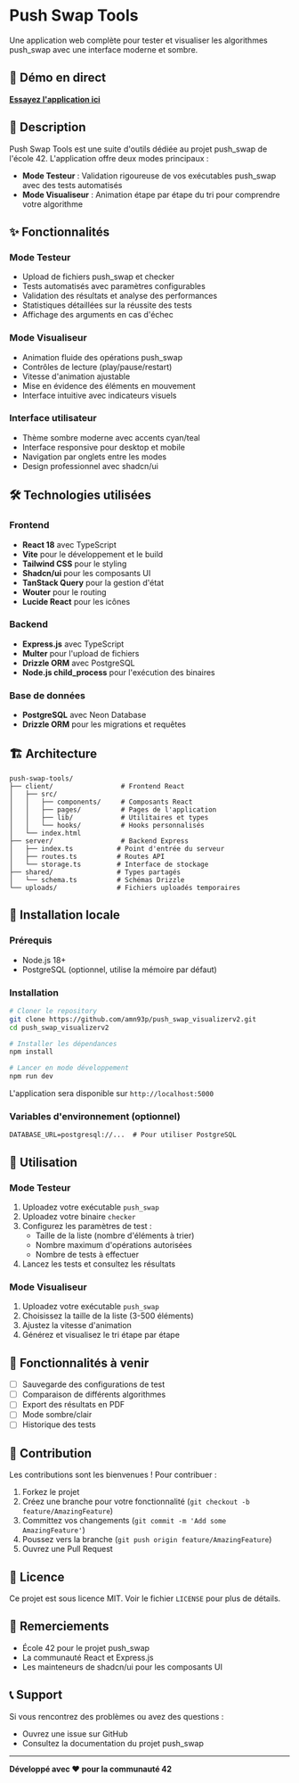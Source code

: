 # Push Swap Tools

Une application web complète pour tester et visualiser les algorithmes push_swap avec une interface moderne et sombre.

## 🚀 Démo en direct

**[Essayez l'application ici](https://push-swap-visualizerv2.onrender.com/)**

## 📖 Description

Push Swap Tools est une suite d'outils dédiée au projet push_swap de l'école 42. L'application offre deux modes principaux :

- **Mode Testeur** : Validation rigoureuse de vos exécutables push_swap avec des tests automatisés
- **Mode Visualiseur** : Animation étape par étape du tri pour comprendre votre algorithme

## ✨ Fonctionnalités

### Mode Testeur
- Upload de fichiers push_swap et checker
- Tests automatisés avec paramètres configurables
- Validation des résultats et analyse des performances
- Statistiques détaillées sur la réussite des tests
- Affichage des arguments en cas d'échec

### Mode Visualiseur
- Animation fluide des opérations push_swap
- Contrôles de lecture (play/pause/restart)
- Vitesse d'animation ajustable
- Mise en évidence des éléments en mouvement
- Interface intuitive avec indicateurs visuels

### Interface utilisateur
- Thème sombre moderne avec accents cyan/teal
- Interface responsive pour desktop et mobile
- Navigation par onglets entre les modes
- Design professionnel avec shadcn/ui

## 🛠️ Technologies utilisées

### Frontend
- **React 18** avec TypeScript
- **Vite** pour le développement et le build
- **Tailwind CSS** pour le styling
- **Shadcn/ui** pour les composants UI
- **TanStack Query** pour la gestion d'état
- **Wouter** pour le routing
- **Lucide React** pour les icônes

### Backend
- **Express.js** avec TypeScript
- **Multer** pour l'upload de fichiers
- **Drizzle ORM** avec PostgreSQL
- **Node.js child_process** pour l'exécution des binaires

### Base de données
- **PostgreSQL** avec Neon Database
- **Drizzle ORM** pour les migrations et requêtes

## 🏗️ Architecture

```
push-swap-tools/
├── client/                 # Frontend React
│   ├── src/
│   │   ├── components/     # Composants React
│   │   ├── pages/          # Pages de l'application
│   │   ├── lib/            # Utilitaires et types
│   │   └── hooks/          # Hooks personnalisés
│   └── index.html
├── server/                 # Backend Express
│   ├── index.ts           # Point d'entrée du serveur
│   ├── routes.ts          # Routes API
│   └── storage.ts         # Interface de stockage
├── shared/                # Types partagés
│   └── schema.ts          # Schémas Drizzle
└── uploads/               # Fichiers uploadés temporaires
```

## 🚀 Installation locale

### Prérequis
- Node.js 18+ 
- PostgreSQL (optionnel, utilise la mémoire par défaut)

### Installation
```bash
# Cloner le repository
git clone https://github.com/amn93p/push_swap_visualizerv2.git
cd push_swap_visualizerv2

# Installer les dépendances
npm install

# Lancer en mode développement
npm run dev
```

L'application sera disponible sur `http://localhost:5000`

### Variables d'environnement (optionnel)
```env
DATABASE_URL=postgresql://...  # Pour utiliser PostgreSQL
```

## 📝 Utilisation

### Mode Testeur
1. Uploadez votre exécutable `push_swap`
2. Uploadez votre binaire `checker`
3. Configurez les paramètres de test :
   - Taille de la liste (nombre d'éléments à trier)
   - Nombre maximum d'opérations autorisées
   - Nombre de tests à effectuer
4. Lancez les tests et consultez les résultats

### Mode Visualiseur
1. Uploadez votre exécutable `push_swap`
2. Choisissez la taille de la liste (3-500 éléments)
3. Ajustez la vitesse d'animation
4. Générez et visualisez le tri étape par étape

## 🎯 Fonctionnalités à venir

- [ ] Sauvegarde des configurations de test
- [ ] Comparaison de différents algorithmes
- [ ] Export des résultats en PDF
- [ ] Mode sombre/clair
- [ ] Historique des tests

## 🤝 Contribution

Les contributions sont les bienvenues ! Pour contribuer :

1. Forkez le projet
2. Créez une branche pour votre fonctionnalité (`git checkout -b feature/AmazingFeature`)
3. Committez vos changements (`git commit -m 'Add some AmazingFeature'`)
4. Poussez vers la branche (`git push origin feature/AmazingFeature`)
5. Ouvrez une Pull Request

## 📄 Licence

Ce projet est sous licence MIT. Voir le fichier `LICENSE` pour plus de détails.

## 🙏 Remerciements

- École 42 pour le projet push_swap
- La communauté React et Express.js
- Les mainteneurs de shadcn/ui pour les composants UI

## 📞 Support

Si vous rencontrez des problèmes ou avez des questions :
- Ouvrez une issue sur GitHub
- Consultez la documentation du projet push_swap

---

**Développé avec ❤️ pour la communauté 42**

